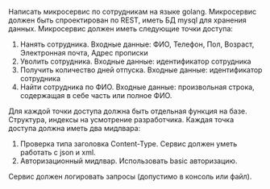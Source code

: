 Написать микросервис по сотрудникам на языке golang.
Микросервис должен быть спроектирован по REST, иметь БД mysql для хранения данных. Микросервис должен иметь следующие точки доступа:
1. Нанять сотрудника. Входные данные:
   ФИО,
   Телефон,
   Пол,
   Возраст,
   Электронная почта,
   Адрес прописки
2. Уволить сотрудника. Входные данные:
   идентификатор сотрудника
3. Получить количество дней отпуска. Входные данные:
   идентификатор сотрудника
4. Найти сотрудника по ФИО. Входные данные:
   произвольная строка, содержащая в себе часть или полное ФИО.

Для каждой точки доступа должна быть отдельная функция на базе. Структура, индексы на усмотрение разработчика.
Каждая точка доступа должна иметь два мидлвара:
1. Проверка типа заголовка Content-Type. Сервис должен уметь работать с json и xml.
2. Авторизационный мидлвар. Использовать basic авторизацию.

Сервис должен логировать запросы (допустимо в консоль или файл).
